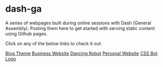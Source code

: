 # dash-ga
A series of webpages built during online sessions with Dash (General Assembly). Posting them here to get started with serving static content using Github pages.

Click on any of the below links to check it out:

<a href="https://pix-el.github.io/dash-ga/blog-theme.html">Blog Theme</a>
<a href="https://pix-el.github.io/dash-ga/business-website.html">Business Website</a>
<a href="https://pix-el.github.io/dash-ga/css-robot.html">Dancing Robot</a>
<a href="https://pix-el.github.io/dash-ga/personal-website.html">Personal Website</a>
<a href="https://pix-el.github.io/dash-ga/thoughtbot.html">CSS Bot Logo</a>

